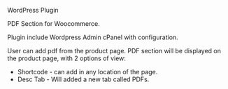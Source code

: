 WordPress Plugin

PDF Section for Woocommerce.

Plugin include Wordpress Admin cPanel with configuration.

User can add pdf from the product page.
PDF section will be displayed on the product page, with 2 options of view:
  * Shortcode - can add in any location of the page.
  * Desc Tab - Will added a new tab called PDFs.
